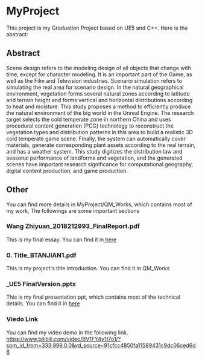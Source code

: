 # MyProject
This project is my Graduation Project based on UE5 and C++. Here is the abstract:
 ## Abstract
Scene design refers to the modeling design of all objects that change with time, except for character modeling. It is an important part of the Game, as well as the Film and Television industries. Scenario simulation refers to simulating the real area for scenario design. In the natural geographical environment, vegetation forms several natural zones according to latitude and terrain height and forms vertical and horizontal distributions according to heat and moisture. This study proposes a method to efficiently produce the natural environment of the big world in the Unreal Engine. The research target selects the cold temperate zone in northern China and uses procedural content generation (PCG) technology to reconstruct the vegetation types and distribution patterns in this area to build a realistic 3D cold temperate game scene. Finally, the system can automatically cover materials, generate corresponding plant assets according to the real terrain, and has a weather system. This study digitizes the distribution law and seasonal performance of landforms and vegetation, and the generated scenes have important research significance for computational geography, digital content production, and game production.

## Other
You can find more details in MyProject/QM_Works, which contains most of my work, The followings are some important sections

### Wang Zhiyuan_2018212993_FinalReport.pdf 
This is my final essay. You can find it in<a href = "QM_Works/3.%20Final/Wang Zhiyuan_2018212993_FinalReport.pdf"> here </a>
### 0. Title_BTANJIAN1.pdf
This is my project's title introduction. You can find it in QM_Works


### _UE5 FinalVersion.pptx
This is my final presentation ppt, which contains most of the technical details. You can find it in <a href = "QM_Works/3.%20Final/Presentation/Wang_Zhiyuan_2018212993_FinalViva.pdf"> here </a>
### Viedo Link
You can find my video demo in the following link.
https://www.bilibili.com/video/BV1FY4y1t7o1/?spm_id_from=333.999.0.0&vd_source=91cfcc4850fa11589431c9dc06ced6d6
